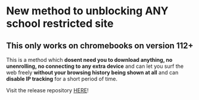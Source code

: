 # New method to unblocking ANY school restricted site
## This only works on chromebooks on version 112+

This is a method which **dosent need you to download anything, no unenrolling, no connecting to any extra device** and can let you surf the web freely **without your browsing history being shown at all** and can **disable IP tracking** for a short period of time.

Visit the release repository [HERE](https://www.wikihow.com/Become-a-Decent-Person)!
